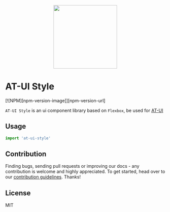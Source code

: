 <p align="center">
  <a href="https://at.aotu.io/">
    <img width="200" src="http://storage.360buyimg.com/mtd/home/logo-at1502718221686.svg">
  </a>
</p>

# AT-UI Style

[![NPM][npm-version-image]][npm-version-url]

`AT-UI Style` is an ui component library based on `Flexbox`, be used for [AT-UI](https://at.aotu.io/)

## Usage

```js
import 'at-ui-style'
```

## Contribution

Finding bugs, sending pull requests or improving our docs - any contribution is welcome and highly appreciated. To get started, head over to our [contribution guidelines](https://github.com/at-ui/at-ui-style/blob/master/CONTRIBUTING.md). Thanks!

## License

MIT
